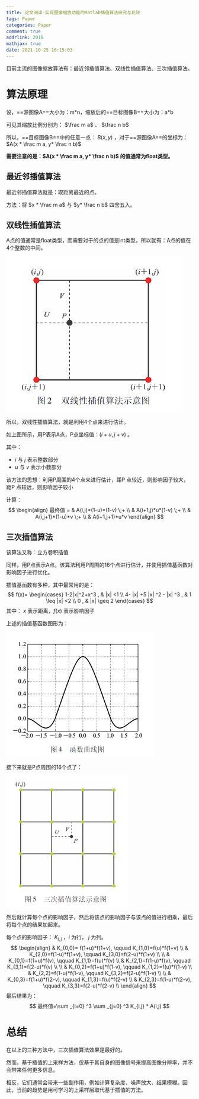 ```yaml
---
title: 论文阅读-实现图像缩放功能的Matlab插值算法研究与比较
tags: Paper
categories: Paper
comment: true
addrlink: 2018
mathjax: true
date: 2021-10-25 16:15:03
---
```




目前主流的图像缩放算法有：最近邻插值算法、双线性插值算法、三次插值算法。



# 算法原理

设，==源图像A==大小为：m\*n，缩放后的==目标图像B==大小为：a\*b

可见其缩放比例分别为： $\frac m a$ 、 $\frac n b$

所以，==目标图像B==中的任意一点： $B(x,y)$ ，对于==源图像A==的坐标为：$A(x * \frac m a, y* \frac n b)$ 



**需要注意的是：$A(x * \frac m a, y* \frac n b)$ 的值通常为float类型。**



## 最近邻插值算法

最近邻插值算法就是：取距离最近的点。

方法：将 $x * \frac m a$ 与 $y* \frac n b$ 四舍五入。



## 双线性插值算法

A点的值通常是float类型，而需要对于的点的值是int类型，所以就有：A点的值在4个整数的中间。

![image-20211025171910694](.\论文阅读-实现图像缩放功能的Matlab插值算法研究与比较\1.png)



所以，双线性插值算法，就是利用4个点来进行估计。

如上图所示，用P表示A点，P点坐标值：$(i+u,j+v)$ 。

其中：

- $i$ 与 $j$ 表示整数部分
- $u$ 与 $v$ 表示小数部分

该方法的思想：利用P周围的4个点来进行估计，距P 点较近，则影响因子较大，距P 点较远，则影响因子较小

计算：
$$
\begin{align}
最终值 = & A(i,j)*(1-u)*(1-v) \;+ \\
        & A(i+1,j)*u*(1-v) \;+   \\
        & A(i,j+1)*(1-u)*v \;+   \\
        & A(i+1,j+1)*u*v
\end{align}
$$




## 三次插值算法

该算法又称：立方卷积插值

同样，用P点表示A点。该算法利用P周围的16个点进行估计，并使用插值基函数对影响因子进行优化。

插值基函数有多种，其中最常用的是：
$$
f(x)=
	\begin{cases}
		1-2|x|^2+x^3 , & |x| <1  \\ 
		4- |x| +5 |x| ^2 - |x| ^3 , & 1 \leq |x| <2  \\
		0 , & |x| \geq 2
	\end{cases}
$$
其中： $x$ 表示距离，$f(x)$ 表示影响因子

上述的插值基函数图形为：

<img src=".\论文阅读-实现图像缩放功能的Matlab插值算法研究与比较\2.png" alt="image-20211025200005354" style="zoom: 67%;" />

接下来就是P点周围的16个点了：

<img src=".\论文阅读-实现图像缩放功能的Matlab插值算法研究与比较\3.png" alt="image-20211025200126811" style="zoom:67%;" />

然后就计算每个点的影响因子，然后将该点的影响因子与该点的值进行相乘，最后将每个点的结果加起来。

每个点的影响因子： $K_{i,j}$ ，$i$ 为行， $j$ 为列。
$$
\begin{align}
	& K_{0,0}= f(1+u)*f(1+v), \qquad K_{1,0}=f(u)*f(1+v)   \\
	& K_{2,0}=f(1-u)*f(1+v), \qquad K_{3,0}=f(2-u)*f(1+v)  \\
	\\
	& K_{0,1}=f(1+u)*f(v), \qquad K_{1,1}=f(u)*f(v)   \\
	& K_{2,1}=f(1-u)*f(v), \qquad K_{3,1}=f(2-u)*f(v)  \\
	\\
	& K_{0,2}=f(1+u)*f(1-v), \qquad K_{1,2}=f(u)*f(1-v)   \\
	& K_{2,2}=f(1-u)*f(1-v), \qquad K_{3,2}=f(2-u)*f(1-v)  \\
	\\
	& K_{0,3}=f(1+u)*f(2-v), \qquad K_{1,3}=f(u)*f(2-v)   \\
	& K_{2,3}=f(1-u)*f(2-v), \qquad K_{3,3}=f(2-u)*f(2-v)  \\
\end{align}
$$
最后结果为：
$$
最终值=\sum _{i=0} ^3 \sum _{j=0} ^3 K_{i,j} * A(i,j)
$$





# 总结

在以上的三种方法中，三次插值算法效果是最好的。

然而，基于插值的上采样方法，仅基于其自身的图像信号来提高图像分辨率，并不会带来任何更多信息。

相反，它们通常会带来一些副作用，例如计算复杂度、噪声放大、结果模糊。因此，当前的趋势是用可学习的上采样层取代基于插值的方法。

